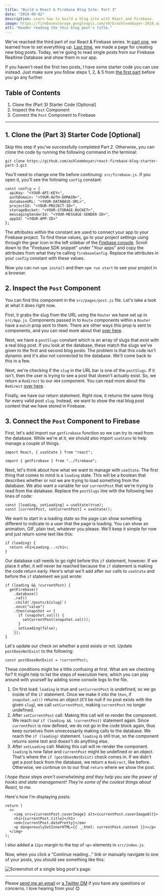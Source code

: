 ```yaml
---
title: "Build a React & Firebase Blog Site: Part 3"
date: "2019-09-02"
description: Learn how to build a blog site with React and Firebase.
image: https://firebasestorage.googleapis.com/v0/b/ashleemboyer-2018.appspot.com/o/images%2Freact-firebase-blog%2Fpart-03%2Fheader.png?alt=media&token=f3be5439-bc89-41b0-bf69-79f96cf879ec
alt: "Header reading the this blog post's title."
---
```


We've reached the third part of our React & Firebase series. In [part one](https://ashleemboyer.com/react-firebase-blog-01), we learned how to set everything up. [Last time](https://ashleemboyer.com/react-firebase-blog-02), we made a page for creating new blog posts. Today, we're going to read single posts from our Firebase Realtime Database and show them in our app.

If you haven't read the first two posts, I have some starter code you can use instead. Just make sure you follow steps 1, 2, & 5 from [the first part](https://ashleemboyer.com/react-firebase-blog-01) before you go any further.

## Table of Contents

1. Clone the (Part 3) Starter Code [Optional]
2. Inspect the `Post` Component
3. Connect the `Post` Component to Firebase

---

## 1. Clone the (Part 3) Starter Code [Optional]

Skip this step if you've successfully completed Part 2. Otherwise, you can clone the code by running the following command in the terminal:

```
git clone https://github.com/ashleemboyer/react-firebase-blog-starter-part-3.git
```

You'll need to change one file before continuing: `src/firebase.js`. If you open it, you'll see the following `config` constant:

```
const config = {
  apiKey: "<YOUR-API-KEY>",
  authDomain: "<YOUR-AUTH-DOMAIN>",
  databaseURL: "<YOUR-DATABASE-URL>",
  projectId: "<YOUR-PROJECT-ID>",
  storageBucket: "<YOUR-STORAGE-BUCKET>",
  messagingSenderId: "<YOUR-MESSAGE-SENDER-ID>",
  appId: "<YOUR-APP-ID>"
};
```

The attributes within the constant are used to connect your app to your Firebase project. To find these values, go to your project settings using through the gear icon in the left sidebar of the [Firebase console](https://console.firebase.google.com). Scroll down to the "Firebase SDK snippet" under "Your apps" and copy the attributes from what they're calling `firebaseConfig`. Replace the attributes in your `config` constant with these values.

Now you can run `npm install` and then `npm run start` to see your project in a browser.

## 2. Inspect the `Post` Component

You can find this component in the `src/pages/post.js` file. Let's take a look at what it does right now.

First, it grabs the slug from the URL using the `Router` we have set up in `src/App.js`. Components passed in to `Route` components within a `Router` have a `match` prop sent to them. There are other ways this prop is sent to components, and you can read more about that [over here](https://reacttraining.com/react-router/web/api/match).

Next, we have a `postSlugs` constant which is an array of slugs that exist with a real blog post. If you look at the database, these match the slugs we've given to the first and second blog posts. The problem is that this code isn't dynamic and it's also not connected to the database. We'll come back to this in a few.

Next, we're checking if the `slug` in the URL bar is one of the `postSlugs`. If it isn't, then the user is trying to see a post that doesn't actually exist. So, we return a `Redirect` to our `404` component. You can read more about the `Redirect` [over here](https://reacttraining.com/react-router/web/api/Redirect).

Finally, we have our return statement. Right now, it returns the same thing for every valid post `slug`. Instead, we want to show the real blog post content that we have stored in Firebase.

## 3. Connect the `Post` Component to Firebase

First, let's add import our `getFirebase` function so we can try to read from the database. While we're at it, we should also import `useState` to help manage a couple of things.

```
import React, { useState } from "react";

import { getFirebase } from "../firebase";
```

Next, let's think about how what we want to manage with `useState`. The first thing that comes to mind is a `loading` state. This will be a boolean that describes whether or not we are trying to load something from the database. We also want a variable for our `currentPost` that we're trying to read from the database. Replace the `postSlugs` line with the following two lines of code:

```
const [loading, setLoading] = useState(true);
const [currentPost, setCurrentPost] = useState();
```

We want to start in a loading state so the page can show something different to indicate to a user that the page is loading. You can show an animation, GIF, plain text, whatever you please. We'll keep it simple for now and just return some text like this:

```
if (loading) {
  return <h1>Loading...</h1>;
}
```

Our database call needs to go right before this `if` statement, however. If we place it after, it will never be reached because the `if` statement is making the code return early. Here's what we'll add after our calls to `useState` and before the `if` statement we just wrote:

```
if (loading && !currentPost) {
  getFirebase()
    .database()
    .ref()
    .child(`/posts/${slug}`)
    .once("value")
    .then(snapshot => {
      if (snapshot.val()) {
        setCurrentPost(snapshot.val());
      }
      setLoading(false);
    });
}
```

Let's update our check on whether a post exists or not. Update `postDoesNotExist` to the following:

```
const postDoesNotExist = !currentPost;
```

These conditions might be a little confusing at first. What are we checking for? It might help to list the steps of execution here, which you can play around with yourself by adding some console logs to the file.

1. On first load: `loading` is true and `setCurrentPost` is undefined, so we go inside of the `if` statement. Once we make it into the `then`, if `snapshot.val()` returns an object (it'll be null if no post exists with the given `slug`), we call `setCurrentPost`, making `currentPost` no longer undefined.
2. After `setCurrentPost` call: Making this call will re-render the component. We reach our `if (loading && !currentPost)` statement again. Since `currentPost` is now defined, we do not go in the code block again, thus keep ourselves from unnecessarily making calls to the database. We reach the `if (loading)` statement. `loading` is still true, so the component returns some text and doesn't do anything else.
3. After `setLoading` call: Making this call will re-render the component. `loading` is now false and `currentPost` might be undefined or an object. That's where the `if (postDoesNotExist)` check comes in. If we didn't get a post back from the database, we return a `Redirect`, like before. Otherwise, we continue on to our final `return` where we show the post.

_I hope these steps aren't overwhelming and they help you see the power of hooks and state management! They're some of the coolest things about React, to me._

Here's how I'm displaying posts:

```
return (
  <>
    <img src={currentPost.coverImage} alt={currentPost.coverImageAlt}>
    <h1>{currentPost.title}</h1>
    <em>{currentPost.datePretty}</em>
    <p dangerouslySetInnerHTML={{ __html: currentPost.content }}></p>
  </img>
);
```

I also added a `12px` margin to the top of `<p>` elements in `src/index.js`.

Now, when you click a "Continue reading..." link or manually navigate to one of your posts, you should see something like this:

![Screenshot of a single blog post's page.](https://firebasestorage.googleapis.com/v0/b/ashleemboyer-2018.appspot.com/o/images%2Freact-firebase-blog%2Fpart-03%2Fpost.png?alt=media&token=4a9abd6a-9549-467f-a473-ff86ae47357a)

---

Please [send me an email](mailto:hello@ashleemboyer.com) or [a Twitter DM](https://twitter.com/ashleemboyer) if you have any questions or concerns. I love hearing from you! 😊
